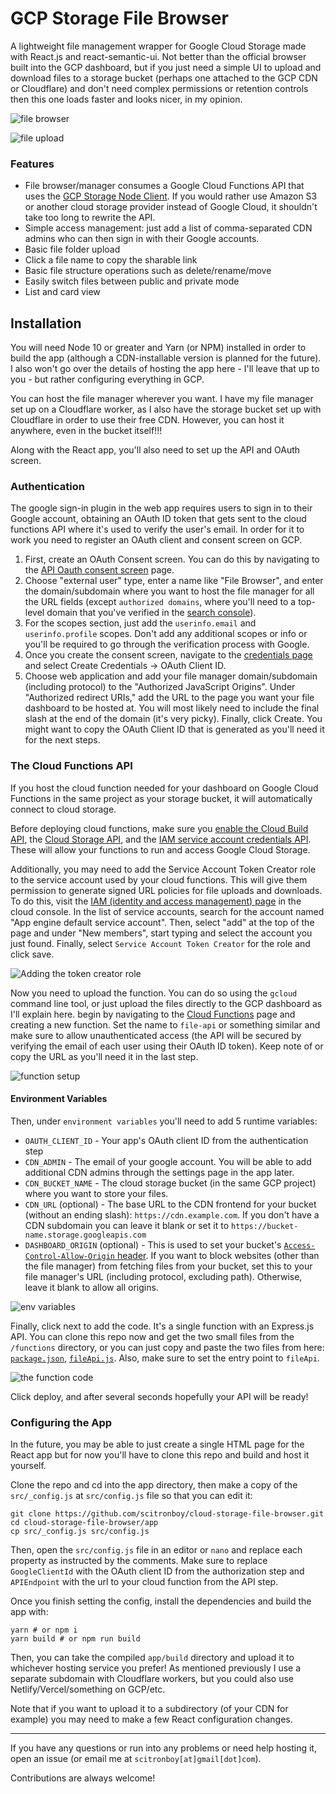 # GCP Storage File Browser

A lightweight file management wrapper for Google Cloud Storage made with React.js and react-semantic-ui. Not better than the  official browser built into the GCP dashboard, but if you just need a simple UI to upload and download files to a storage bucket (perhaps one attached to the GCP CDN or Cloudflare) and don't need complex permissions or retention controls then this one loads faster and looks nicer, in my opinion.

![file browser](https://s.bweb.app/file-manager-screenshots/browser.png "First version of the file manager")

![file upload](https://s.bweb.app/file-manager-screenshots/fileupload.png "File upload")

### Features

+ File browser/manager consumes a Google Cloud Functions API that uses the [GCP Storage Node Client](https://googleapis.dev/nodejs/storage/latest/). If you would rather use Amazon S3 or another cloud storage provider instead of Google Cloud, it shouldn't take too long to rewrite the API.
+ Simple access management: just add a list of comma-separated CDN admins who can then sign in with their Google accounts.
+ Basic file folder upload
+ Click a file name to copy the sharable link
+ Basic file structure operations such as delete/rename/move
+ Easily switch files between public and private mode
+ List and card view

## Installation


You will need Node 10 or greater and Yarn (or NPM) installed in order to build the app (although a CDN-installable version is planned for the future). I also won't go over the details of hosting the app here - I'll leave that up to you - but rather configuring everything in GCP.

You can host the file manager wherever you want. I have my file manager set up on a Cloudflare worker, as I also have the storage bucket set up with Cloudflare in order to use their free CDN. However, you can host it anywhere, even in the bucket itself!!!

Along with the React app, you'll also need to set up the API and OAuth screen.

### Authentication

The google sign-in plugin in the web app requires users to sign in to their Google account, obtaining an OAuth ID token that gets sent to the cloud functions API where it's used to verify the user's email. In order for it to work you need to register an OAuth client and consent screen on GCP.

1. First, create an OAuth Consent screen. You can do this by navigating to the [API Oauth consent screen](https://console.cloud.google.com/apis/credentials/consent) page.
2. Choose "external user" type, enter a name like "File Browser", and enter the domain/subdomain where you want to host the file manager for all the URL fields (except `authorized domains`, where you'll need to a top-level domain that you've verified in the [search console](https://search.google.com/search-console)). 
3. For the scopes section, just add the `userinfo.email` and `userinfo.profile` scopes. Don't add any additional scopes or info or you'll be required to go through the verification process with Google.
3. Once you create the consent screen, navigate to the [credentials page](https://console.cloud.google.com/apis/credentials) and select Create Credentials -> OAuth Client ID.
4. Choose web application and add your file manager domain/subdomain (including protocol) to the "Authorized JavaScript Origins". Under "Authorized redirect URIs," add the URL to the page you want your file dashboard to be hosted at. You will most likely need to include the final slash at the end of the domain (it's very picky). Finally, click Create. You might want to copy the OAuth Client ID that is generated as you'll need it for the next steps.

### The Cloud Functions API

If you host the cloud function needed for your dashboard on Google Cloud Functions in the same project as your storage bucket, it will automatically connect to cloud storage.

Before deploying cloud functions, make sure you [enable the Cloud Build API](https://console.cloud.google.com/marketplace/product/google/cloudbuild.googleapis.com), the [Cloud Storage API](https://console.cloud.google.com/flows/enableapi?apiid=storage-api.googleapis.com), and the [IAM service account credentials API](https://console.developers.google.com/apis/library/iamcredentials.googleapis.com). These will allow your functions to run and access Google Cloud Storage.

Additionally, you may need to add the Service Account Token Creator role to the service account used by your cloud functions. This will give them permission to generate signed URL policies for file uploads and downloads. To do this, visit the [IAM (identity and access management) page](https://console.cloud.google.com/iam-admin/iam) in the cloud console. In the list of service accounts, search for the account named "App engine default service account". Then, select "add" at the top of the page and under "New members", start typing and select the account you just found. Finally, select `Service Account Token Creator` for the role and click save.

![Adding the token creator role](https://s.bweb.app/file-manager-screenshots/addTokenRole.png "Adding the token creator role")

Now you need to upload the function. You can do so using the `gcloud` command line tool, or just upload the files directly to the GCP dashboard as I'll explain here. begin by navigating to the [Cloud Functions](https://console.cloud.google.com/functions/list) page and creating a new function. Set the name to `file-api` or something similar and make sure to allow unauthenticated access (the API will be secured by verifying the email of each user using their OAuth ID token). Keep note of or copy the URL as you'll need it in the last step.

![function setup](https://s.bweb.app/file-manager-screenshots/function-setup.png)

#### Environment Variables

Then, under `environment variables` you'll need to add 5 runtime variables:

+ `OAUTH_CLIENT_ID` - Your app's OAuth client ID from the authentication step
+ `CDN_ADMIN` - The email of your google account. You will be able to add additional CDN admins through the settings page in the app later.
+ `CDN_BUCKET_NAME` - The cloud storage bucket (in the same GCP project) where you want to store your files.
+ `CDN_URL` (optional) - The base URL to the CDN frontend for your bucket (without an ending slash): `https://cdn.example.com`. If you don't have a CDN subdomain you can leave it blank or set it to `https://bucket-name.storage.googleapis.com`
+ `DASHBOARD_ORIGIN` (optional) - This is used to set your bucket's [`Access-Control-Allow-Origin` header](https://developer.mozilla.org/en-US/docs/Web/HTTP/CORS). If you want to block websites (other than the file manager) from fetching files from your bucket, set this to your file manager's URL (including protocol, excluding path). Otherwise, leave it blank to allow all origins.

![env variables](https://s.bweb.app/file-manager-screenshots/function-env-variables.png)

Finally, click next to add the code. It's a single function with an Express.js API.
You can clone this repo now and get the two small files from the `/functions` directory, or you can just copy and paste the two files from here: [`package.json`](/functions/package.json), [`fileApi.js`](/functions/fileApi.js). Also, make sure to set the entry point to `fileApi`.

![the function code](https://s.bweb.app/file-manager-screenshots/functions-code.png)

Click deploy, and after several seconds hopefully your API will be ready!

### Configuring the App

In the future, you may be able to just create a single HTML page for the React app but for now you'll have to clone this repo and build and host it yourself. 

Clone the repo and cd into the app directory, then make a copy of the `src/_config.js` at `src/config.js` file so that you can edit it:

    git clone https://github.com/scitronboy/cloud-storage-file-browser.git
    cd cloud-storage-file-browser/app
    cp src/_config.js src/config.js
    
Then, open the `src/config.js` file in an editor or `nano` and replace each property as instructed by the comments. Make sure to replace `GoogleClientId` with the OAuth client ID from the authorization step and `APIEndpoint` with the url to your cloud function from the API step.

Once you finish setting the config, install the dependencies and build the app with:

    yarn # or npm i
    yarn build # or npm run build

Then, you can take the compiled `app/build` directory and upload it to whichever hosting service you prefer! As mentioned previously I use a separate subdomain with Cloudflare workers, but you could also use Netlify/Vercel/something on GCP/etc.

Note that if you want to upload it to a subdirectory (of your CDN for example) you may need to make a few React configuration changes.
    
---

If you have any questions or run into any problems or need help hosting it, open an issue (or email me at `scitronboy[at]gmail[dot]com`).

Contributions are always welcome!